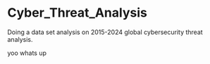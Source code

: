 # Cyber_Threat_Analysis
Doing a data set analysis on 2015-2024 global cybersecurity threat analysis.

yoo whats up
